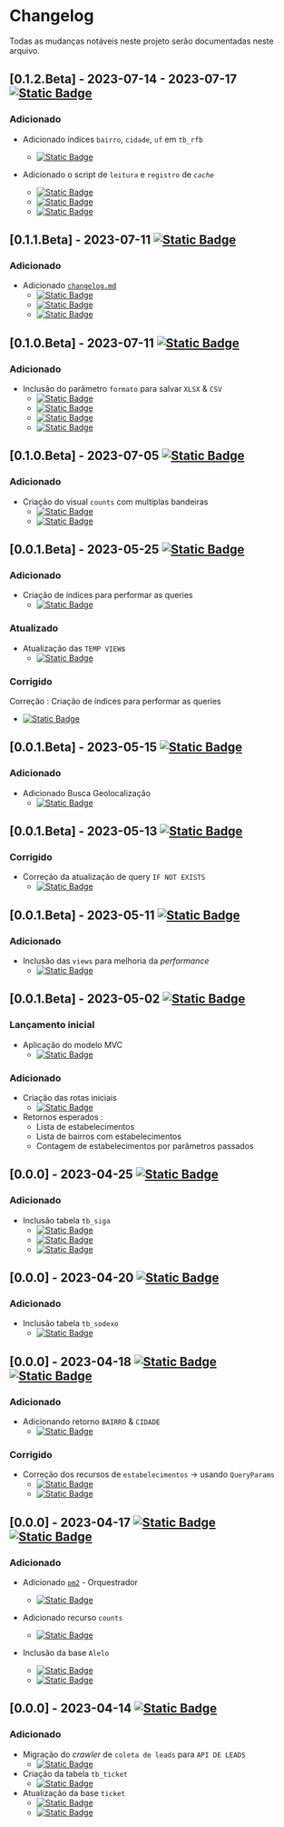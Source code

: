 # Changelog

Todas as mudanças notáveis neste projeto serão documentadas neste arquivo.



## [0.1.2.Beta] - 2023-07-14 - 2023-07-17 [![Static Badge](https://img.shields.io/badge/Release-0.0.2-green)](https://github.com/Gustavo-H-Martins/ESTABELECIMENTOS_ETL/commit/c3767f08fbded7d823a3ba5f2c260c53824c2b71)

### Adicionado

- Adicionado índices `bairro`, `cidade`, `uf` em `tb_rfb`
  - [![Static Badge](https://img.shields.io/badge/e9f5bd5-green)](https://github.com/Gustavo-H-Martins/ESTABELECIMENTOS_ETL/commit/c3767f08fbded7d823a3ba5f2c260c53824c2b71)

- Adicionado o script de `leitura` e `registro` de _`cache`_
  - [![Static Badge](https://img.shields.io/badge/c3bd657-green)](https://github.com/Gustavo-H-Martins/ESTABELECIMENTOS_ETL/commit/c3bd657f76218eb784a8d6d7f489ebbd026d19a1)
  - [![Static Badge](https://img.shields.io/badge/5b630f5-green)](https://github.com/Gustavo-H-Martins/ESTABELECIMENTOS_ETL/commit/5b630f5478b4151ef389000b2cda660e089be793)
  - [![Static Badge](https://img.shields.io/badge/116533a-green)](https://github.com/Gustavo-H-Martins/ESTABELECIMENTOS_ETL/commit/116533a5ebf5faabf492a23724bfba0059d47eea)

## [0.1.1.Beta] - 2023-07-11 [![Static Badge](https://img.shields.io/badge/Release-0.0.1-green)](https://github.com/Gustavo-H-Martins/ESTABELECIMENTOS_ETL/commit/e9f5bd509a7a0410fc33f0025058d65fbce9ba10)

### Adicionado

- Adicionado [`changelog.md`](changelog.md)
  - [![Static Badge](https://img.shields.io/badge/e9f5bd5-green)](https://github.com/Gustavo-H-Martins/ESTABELECIMENTOS_ETL/commit/e9f5bd509a7a0410fc33f0025058d65fbce9ba10)
  - [![Static Badge](https://img.shields.io/badge/567dd06-green)](https://github.com/Gustavo-H-Martins/ESTABELECIMENTOS_ETL/commit/567dd0670cc9566c2ebeb01f0e4ece6d39ca3c59)
  - [![Static Badge](https://img.shields.io/badge/5684c02-green)](https://github.com/Gustavo-H-Martins/ESTABELECIMENTOS_ETL/commit/5684c02964ede264644a3a2e28671d999c5e03be)

## [0.1.0.Beta] - 2023-07-11 [![Static Badge](https://img.shields.io/badge/Release-0.0.1-green)](https://github.com/Gustavo-H-Martins/ESTABELECIMENTOS_ETL/commit/47f0ea09d5e8105079948ee3e8cba41f0602f890)

### Adicionado

- Inclusão do parâmetro `formato` para salvar `XLSX` & `CSV`
  - [![Static Badge](https://img.shields.io/badge/3226068-green)](https://github.com/Gustavo-H-Martins/ESTABELECIMENTOS_ETL/commit/32260683f53c8374d99bf24f503c5ac5f0b8c078)
  - [![Static Badge](https://img.shields.io/badge/8756d3c-green)](https://github.com/Gustavo-H-Martins/ESTABELECIMENTOS_ETL/commit/8756d3c3a87beeaccae6cbae33e3660913fdabee)
  - [![Static Badge](https://img.shields.io/badge/ea8b673-green)](https://github.com/Gustavo-H-Martins/ESTABELECIMENTOS_ETL/commit/ea8b673dc3c713130d5b3d0928ed560f00a5493a)
  - [![Static Badge](https://img.shields.io/badge/0f37c62-green)](https://github.com/Gustavo-H-Martins/ESTABELECIMENTOS_ETL/commit/0f37c626ccd1f0a80e16adeb57b258144d81cc08)

## [0.1.0.Beta] - 2023-07-05 [![Static Badge](https://img.shields.io/badge/Release-0.0.1.Beta-green)](https://github.com/Gustavo-H-Martins/ESTABELECIMENTOS_ETL/commit/47f0ea09d5e8105079948ee3e8cba41f0602f890)

### Adicionado

- Criação do visual `counts` com multiplas bandeiras 
  - [![Static Badge](https://img.shields.io/badge/47f0ea0-green)](https://github.com/Gustavo-H-Martins/ESTABELECIMENTOS_ETL/commit/47f0ea09d5e8105079948ee3e8cba41f0602f890)
  - [![Static Badge](https://img.shields.io/badge/6134035-green)](https://github.com/Gustavo-H-Martins/ESTABELECIMENTOS_ETL/commit/6134035a2a8440675a604593d5f108daf7daafbc)

## [0.0.1.Beta] - 2023-05-25 [![Static Badge](https://img.shields.io/badge/Prod-0.0.1.Beta-green)](https://github.com/Gustavo-H-Martins/ESTABELECIMENTOS_ETL/commit/86f1b606e1a76524c7e6d46c438f523449ec688f)

### Adicionado

- Criação de índices para performar as queries 
  - [![Static Badge](https://img.shields.io/badge/86f1b60-green)](https://github.com/Gustavo-H-Martins/ESTABELECIMENTOS_ETL/commit/86f1b606e1a76524c7e6d46c438f523449ec688f)

### Atualizado

- Atualização das `TEMP VIEW`s 
  - [![Static Badge](https://img.shields.io/badge/650c399-green)](https://github.com/Gustavo-H-Martins/ESTABELECIMENTOS_ETL/commit/650c3992422f6803477e328d79d6d9458937aa02)

### Corrigido

Correção : Criação de índices para performar as queries 
  - [![Static Badge](https://img.shields.io/badge/75eaf36-green)](https://github.com/Gustavo-H-Martins/ESTABELECIMENTOS_ETL/commit/75eaf36e4c254357041410a6faec56024533beb0)
## [0.0.1.Beta] - 2023-05-15 [![Static Badge](https://img.shields.io/badge/Release_-0.0.1.Beta-green)](https://github.com/Gustavo-H-Martins/ESTABELECIMENTOS_ETL/commit/b26ad99)


### Adicionado

- Adicionado Busca Geolocalização 
  - [![Static Badge](https://img.shields.io/badge/b26ad99-green)](https://github.com/Gustavo-H-Martins/ESTABELECIMENTOS_ETL/commit/b26ad99)

## [0.0.1.Beta] - 2023-05-13 [![Static Badge](https://img.shields.io/badge/Correction-0.0.1.Beta-yellow)](https://github.com/Gustavo-H-Martins/ESTABELECIMENTOS_ETL/commit/93ddf4e82289621f2b4b06fb66926a4dcc7e3c08)

### Corrigido

- Correção da atualização de query `IF NOT EXISTS`
  - [![Static Badge](https://img.shields.io/badge/93ddf4e-yellow)](https://github.com/Gustavo-H-Martins/ESTABELECIMENTOS_ETL/commit/93ddf4e)
  
## [0.0.1.Beta] - 2023-05-11 [![Static Badge](https://img.shields.io/badge/Release_-0.0.1.Beta-green)](https://github.com/Gustavo-H-Martins/ESTABELECIMENTOS_ETL/commit/81ed3e07fb7606f4155b5b5772eb94c74dfa9966)

### Adicionado

- Inclusão das `views` para melhoria da _performance_
  - [![Static Badge](https://img.shields.io/badge/81ed3e0-green)](https://github.com/Gustavo-H-Martins/ESTABELECIMENTOS_ETL/commit/81ed3e07fb7606f4155b5b5772eb94c74dfa9966)

## [0.0.1.Beta] - 2023-05-02 [![Static Badge](https://img.shields.io/badge/Dev-0.0.1.Beta-red)](https://github.com/Gustavo-H-Martins/ESTABELECIMENTOS_ETL/commit/8c45646)

### Lançamento inicial 

- Aplicação do modelo MVC
  - [![Static Badge](https://img.shields.io/badge/5ef427d-red)](https://github.com/Gustavo-H-Martins/ESTABELECIMENTOS_ETL/commit/5ef427d)
### Adicionado

- Criação das rotas iniciais 
  - [![Static Badge](https://img.shields.io/badge/5ef427d-red)](https://github.com/Gustavo-H-Martins/ESTABELECIMENTOS_ETL/commit/5ef427d)
- Retornos esperados : 
  - Lista de estabelecimentos
  - Lista de bairros com estabelecimentos
  - Contagem de estabelecimentos por parâmetros passados

## [0.0.0] - 2023-04-25 [![Static Badge](https://img.shields.io/badge/Release-0.0.0-white)](https://github.com/Gustavo-H-Martins/ESTABELECIMENTOS_ETL/commit/1fde73b710290b173fbdaccb22431394bd67a041)

### Adicionado

- Inclusão tabela `tb_siga` 
  - [![Static Badge](https://img.shields.io/badge/64200b6-white)](https://github.com/Gustavo-H-Martins/ESTABELECIMENTOS_ETL/commit/64200b6f365b336b4aabdf81c48dfae1f04aeadd)
  - [![Static Badge](https://img.shields.io/badge/dbe929b-white)](https://github.com/Gustavo-H-Martins/ESTABELECIMENTOS_ETL/commit/dbe929be34133406b14b79b517d9b3def4bc0ee6)
  - [![Static Badge](https://img.shields.io/badge/a7443a5-white)](https://github.com/Gustavo-H-Martins/ESTABELECIMENTOS_ETL/commit/a7443a593ba387362c5f6e4ccc0725f7e500f2c7)

## [0.0.0] - 2023-04-20 [![Static Badge](https://img.shields.io/badge/Release-0.0.0-white)](https://github.com/Gustavo-H-Martins/ESTABELECIMENTOS_ETL/commit/1fde73b710290b173fbdaccb22431394bd67a041)

### Adicionado

- Inclusão tabela `tb_sodexo` 
  - [![Static Badge](https://img.shields.io/badge/1fde73b-white)](https://github.com/Gustavo-H-Martins/ESTABELECIMENTOS_ETL/commit/1fde73b710290b173fbdaccb22431394bd67a041)

## [0.0.0] - 2023-04-18 [![Static Badge](https://img.shields.io/badge/New-0.0.0-white)](https://github.com/Gustavo-H-Martins/ESTABELECIMENTOS_ETL/commit/3f287270884267f8945d8d677aadf39a72378f00) [![Static Badge](https://img.shields.io/badge/Correction-0.0.0-yellow)](https://github.com/Gustavo-H-Martins/ESTABELECIMENTOS_ETL/commit/d5fb92923092394df846e94e4c55cfecd449fe32)

### Adicionado 

- Adicionando retorno `BAIRRO` & `CIDADE`
  - [![Static Badge](https://img.shields.io/badge/3f28727-white)](https://github.com/Gustavo-H-Martins/ESTABELECIMENTOS_ETL/commit/3f287270884267f8945d8d677aadf39a72378f00)

### Corrigido

- Correção dos recursos de `estabelecimentos` -> usando `QueryParams`
  - [![Static Badge](https://img.shields.io/badge/d5fb929-yellow)](https://github.com/Gustavo-H-Martins/ESTABELECIMENTOS_ETL/commit/d5fb92923092394df846e94e4c55cfecd449fe32)
  - [![Static Badge](https://img.shields.io/badge/590acc2-yellow)](https://github.com/Gustavo-H-Martins/ESTABELECIMENTOS_ETL/commit/590acc214c074c5196414fe1e758ee4dad818208)

## [0.0.0] - 2023-04-17 [![Static Badge](https://img.shields.io/badge/New-0.0.0-white)](https://github.com/Gustavo-H-Martins/ESTABELECIMENTOS_ETL/commit/62646a2189c3923e3d335692654b5b434951963d) [![Static Badge](https://img.shields.io/badge/Release-0.0.0-green)](https://github.com/Gustavo-H-Martins/ESTABELECIMENTOS_ETL/commit/b69f946cc80e6710e41f65c10e310c1ff0356c84)

### Adicionado 

- Adicionado [`pm2`](https://pm2.io/docs/plus/overview/) - Orquestrador 
  - [![Static Badge](https://img.shields.io/badge/9d7dc3e-white)](https://github.com/Gustavo-H-Martins/ESTABELECIMENTOS_ETL/commit/9d7dc3e5099c87e1d0a022e7d933fb5b4c817956)

- Adicionado recurso `counts` 
  - [![Static Badge](https://img.shields.io/badge/62646a2-white)](https://github.com/Gustavo-H-Martins/ESTABELECIMENTOS_ETL/commit/62646a2189c3923e3d335692654b5b434951963d)
- Inclusão da base `Alelo` 
  - [![Static Badge](https://img.shields.io/badge/b69f946-green)](https://github.com/Gustavo-H-Martins/ESTABELECIMENTOS_ETL/commit/b69f946cc80e6710e41f65c10e310c1ff0356c84)
  - [![Static Badge](https://img.shields.io/badge/097352c-green)](https://github.com/Gustavo-H-Martins/ESTABELECIMENTOS_ETL/commit/097352c3271107cb044088bd493c85355be046c8)

## [0.0.0] - 2023-04-14 [![Static Badge](https://img.shields.io/badge/New-0.0.0-white)](https://github.com/Gustavo-H-Martins/ESTABELECIMENTOS_ETL/commit/6fa7cb5)

### Adicionado
- Migração do _crawler_ de `coleta de leads` para `API DE LEADS` 
  -  [![Static Badge](https://img.shields.io/badge/6fa7cb5-white)](https://github.com/Gustavo-H-Martins/ESTABELECIMENTOS_ETL/commit/6fa7cb5)
- Criação da tabela `tb_ticket` 
    - [![Static Badge](https://img.shields.io/badge/f07ad25-white)](https://github.com/Gustavo-H-Martins/ESTABELECIMENTOS_ETL/commit/f07ad25)
- Atualização da base `ticket` 
  - [![Static Badge](https://img.shields.io/badge/f9ad03e-white)](https://github.com/Gustavo-H-Martins/ESTABELECIMENTOS_ETL/commit/f9ad03e) 
  - [![Static Badge](https://img.shields.io/badge/68b1c02-white)](https://github.com/Gustavo-H-Martins/ESTABELECIMENTOS_ETL/commit/68b1c02)